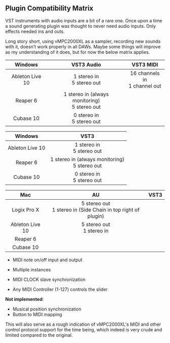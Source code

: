 ## Plugin Compatibility Matrix

VST instruments with audio inputs are a bit of a rare one. Once upon a time a sound generating plugin was thought to never need audio inputs. Only effects needed ins and outs.

Long story short, using vMPC2000XL as a sampler, recording new sounds with it, doesn't work properly in all DAWs. Maybe some things will improve as my understanding of it does, but for now the below matrix applies.


|     Windows     |                    VST3 Audio                     |             VST3 MIDI             |
| :-------------: | :-----------------------------------------------: | :-------------------------------: |
| Ableton Live 10 |           1 stereo in<br />5 stereo out           | 16 channels in<br />1 channel out |
|    Reaper 6     | 1 stereo in (always monitoring)<br />5 stereo out |                                   |
|    Cubase 10    |           0 stereo in<br />5 stereo out           |                                   |

|     Windows     |                       VST3                        |
| :-------------: | :-----------------------------------------------: |
| Ableton Live 10 |           1 stereo in<br />5 stereo out           |
|    Reaper 6     | 1 stereo in (always monitoring)<br />5 stereo out |
|    Cubase 10    |           0 stereo in<br />5 stereo out           |

|       Mac       |                              AU                              | VST3 |
| :-------------: | :----------------------------------------------------------: | :--: |
|   Logix Pro X   | 5 stereo out<br />1 stereo in (Side Chain in top right of plugin) |      |
| Ableton Live 10 |                5 stereo out<br />1 stereo in                 |      |
|    Reaper 6     |                                                              |      |
|    Cubase 10    |                                                              |      |

* MIDI note on/off input and output

* Multiple instances

* MIDI CLOCK slave synchronization

* Any MIDI Controller (1-127) controls the slider

  

**Not implemented**:

* Musical position synchronization
* Button to MIDI mapping

This will also serve as a rough indication of vMPC2000XL's MIDI and other control protocol support for the time being, which indeed is very crude and limited compared to the original.